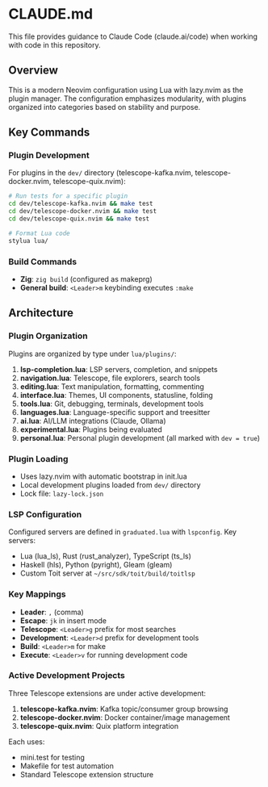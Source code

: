# CLAUDE.md

This file provides guidance to Claude Code (claude.ai/code) when working with code in this repository.

## Overview

This is a modern Neovim configuration using Lua with lazy.nvim as the plugin manager. The configuration emphasizes modularity, with plugins organized into categories based on stability and purpose.

## Key Commands

### Plugin Development
For plugins in the `dev/` directory (telescope-kafka.nvim, telescope-docker.nvim, telescope-quix.nvim):
```bash
# Run tests for a specific plugin
cd dev/telescope-kafka.nvim && make test
cd dev/telescope-docker.nvim && make test
cd dev/telescope-quix.nvim && make test

# Format Lua code
stylua lua/
```

### Build Commands
- **Zig**: `zig build` (configured as makeprg)
- **General build**: `<Leader>m` keybinding executes `:make`

## Architecture

### Plugin Organization
Plugins are organized by type under `lua/plugins/`:
1. **lsp-completion.lua**: LSP servers, completion, and snippets
2. **navigation.lua**: Telescope, file explorers, search tools
3. **editing.lua**: Text manipulation, formatting, commenting
4. **interface.lua**: Themes, UI components, statusline, folding
5. **tools.lua**: Git, debugging, terminals, development tools
6. **languages.lua**: Language-specific support and treesitter
7. **ai.lua**: AI/LLM integrations (Claude, Ollama)
8. **experimental.lua**: Plugins being evaluated
9. **personal.lua**: Personal plugin development (all marked with `dev = true`)

### Plugin Loading
- Uses lazy.nvim with automatic bootstrap in init.lua
- Local development plugins loaded from `dev/` directory
- Lock file: `lazy-lock.json`

### LSP Configuration
Configured servers are defined in `graduated.lua` with `lspconfig`. Key servers:
- Lua (lua_ls), Rust (rust_analyzer), TypeScript (ts_ls)
- Haskell (hls), Python (pyright), Gleam (gleam)
- Custom Toit server at `~/src/sdk/toit/build/toitlsp`

### Key Mappings
- **Leader**: `,` (comma)
- **Escape**: `jk` in insert mode
- **Telescope**: `<Leader>g` prefix for most searches
- **Development**: `<Leader>d` prefix for development tools
- **Build**: `<Leader>m` for make
- **Execute**: `<Leader>v` for running development code

### Active Development Projects
Three Telescope extensions are under active development:
1. **telescope-kafka.nvim**: Kafka topic/consumer group browsing
2. **telescope-docker.nvim**: Docker container/image management  
3. **telescope-quix.nvim**: Quix platform integration

Each uses:
- mini.test for testing
- Makefile for test automation
- Standard Telescope extension structure